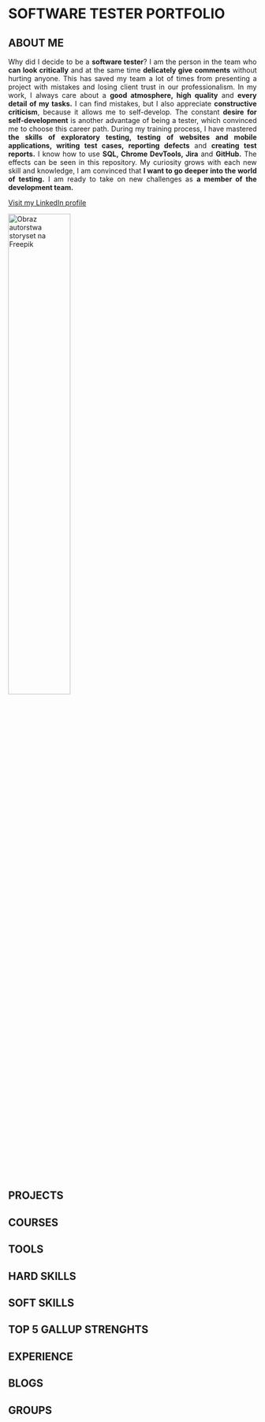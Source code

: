 # SOFTWARE TESTER PORTFOLIO

## ABOUT ME

<p align="justify">Why did I decide to be a <b>software tester</b>? I am the person in the team who <b>can look critically</b> and at the same time <b>delicately give comments</b> without hurting anyone. This has saved my team a lot of times from presenting a project with mistakes and losing client trust in our professionalism. In my work, I always care about a <b>good atmosphere, high quality</b> and <b>every detail of my tasks.</b> I can find mistakes, but I also appreciate <b>constructive criticism</b>, because it allows me to self-develop. The constant <b>desire for self-development</b> is another advantage of being a tester, which convinced me to choose this career path. During my training process, I have mastered <b>the skills of exploratory testing, testing of websites and mobile applications, writing test cases, reporting defects</b> and <b>creating test reports.</b> I know how to use <b>SQL, Chrome DevTools, Jira</b> and <b>GitHub.</b> The effects can be seen in this repository. My curiosity grows with each new skill and knowledge, I am convinced that <b>I want to go deeper into the world of testing.</b> I am ready to take on new challenges as <b>a member of the development team.</b></p>

[Visit my LinkedIn profile](https://www.linkedin.com/in/katarzyna-czekaj/)

<img src="https://user-images.githubusercontent.com/122294284/219689325-44cdc5cc-4c49-4c60-b406-de45df272c89.jpg" alt="Obraz autorstwa storyset na Freepik" width="50%" height="50%">


## PROJECTS

## COURSES

## TOOLS

## HARD SKILLS

## SOFT SKILLS

## TOP 5 GALLUP STRENGHTS

## EXPERIENCE

## BLOGS

## GROUPS

